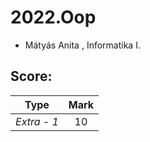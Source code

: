 # 2022.Oop

- Mátyás Anita , Informatika I.


## Score:

|    Type     | Mark |
|:-----------:|:----:|
| _Extra - 1_ |  10  |
